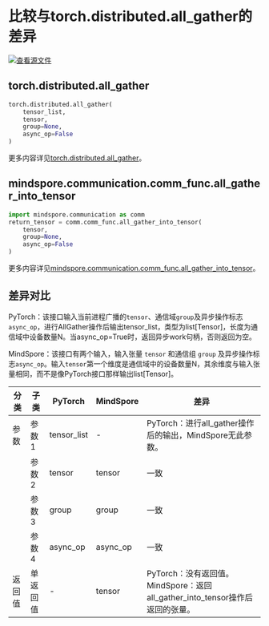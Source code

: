 # 比较与torch.distributed.all_gather的差异

[![查看源文件](https://mindspore-website.obs.cn-north-4.myhuaweicloud.com/website-images/master/resource/_static/logo_source.svg)](https://gitee.com/mindspore/docs/blob/master/docs/mindspore/source_zh_cn/note/api_mapping/pytorch_diff/all_gather.md)

## torch.distributed.all_gather

```python
torch.distributed.all_gather(
    tensor_list,
    tensor,
    group=None,
    async_op=False
)
```

更多内容详见[torch.distributed.all_gather](https://pytorch.org/docs/1.8.1/distributed.html#torch.distributed.all_gather)。

## mindspore.communication.comm_func.all_gather_into_tensor

```python
import mindspore.communication as comm
return_tensor = comm.comm_func.all_gather_into_tensor(
    tensor,
    group=None,
    async_op=False
)
```

更多内容详见[mindspore.communication.comm_func.all_gather_into_tensor](https://www.mindspore.cn/docs/zh-CN/master/api_python/communication/mindspore.communication.comm_func.all_gather_into_tensor.html#mindspore.communication.comm_func.all_gather_into_tensor)。

## 差异对比

PyTorch：该接口输入当前进程广播的`tensor`、通信域`group`及异步操作标志`async_op`，进行AllGather操作后输出tensor_list，类型为list[Tensor]，长度为通信域中设备数量N。当async_op=True时，返回异步work句柄，否则返回为空。

MindSpore：该接口有两个输入，输入张量 `tensor` 和通信组 `group` 及异步操作标志`async_op`。输入`tensor`第一个维度是通信域中的设备数量N，其余维度与输入张量相同，而不是像PyTorch接口那样输出list[Tensor]。

| 分类 | 子类  |PyTorch | MindSpore | 差异                                                         |
| --- |-----| --- | --- |------------------------------------------------------------|
|参数 | 参数1 | tensor_list | - | PyTorch：进行all_gather操作后的输出，MindSpore无此参数。                  |
| | 参数2 | tensor | tensor | 一致                                                          |
| | 参数3 | group | group | 一致                                                          |
| | 参数4 | async_op | async_op | 一致                              |
|返回值| 单返回值 | - |tensor| PyTorch：没有返回值。 MindSpore：返回all_gather_into_tensor操作后返回的张量。 |
